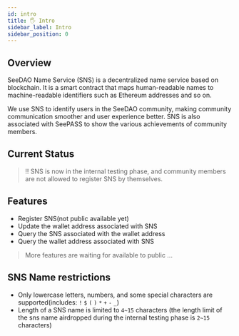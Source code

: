 ```yaml
---
id: intro
title: 🖐️ Intro
sidebar_label: Intro
sidebar_position: 0
---
```


## Overview

SeeDAO Name Service (SNS) is a decentralized name service based on blockchain. It is a smart contract that maps human-readable names to machine-readable identifiers such as Ethereum addresses and so on.

We use SNS to identify users in the SeeDAO community, making community communication smoother and user experience better. SNS is also associated with SeePASS to show the various achievements of community members.

## Current Status

> !! SNS is now in the internal testing phase, and community members are not allowed to register SNS by themselves.

## Features

* Register SNS(not public available yet)
* Update the wallet address associated with SNS
* Query the SNS associated with the wallet address
* Query the wallet address associated with SNS

> More features are waiting for available to public ...

## SNS Name restrictions

* Only lowercase letters, numbers, and some special characters are supported(includes: `!` `$` `(` `)` `*` `+` `-` `_`)
* Length of a SNS name is limited to `4~15` characters (the length limit of the sns name airdropped during the internal testing phase is `2~15` characters)
